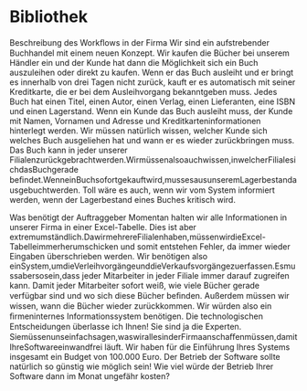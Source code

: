 # Bibliothek
Beschreibung des Workﬂows in der Firma
Wir sind ein aufstrebender Buchhandel mit einem neuen Konzept. Wir kaufen die Bücher bei unserem Händler ein und der Kunde hat dann die Möglichkeit sich ein Buch auszuleihen oder direkt zu kaufen. Wenn er das Buch ausleiht und er bringt es innerhalb von drei Tagen nicht zurück, kauft er es automatisch mit seiner Kreditkarte, die er bei dem Ausleihvorgang bekanntgeben muss. Jedes Buch hat einen Titel, einen Autor, einen Verlag, einen Lieferanten, eine ISBN und einen Lagerstand. Wenn ein Kunde das Buch ausleiht muss, der Kunde mit Namen, Vornamen und Adresse und Kreditkarteninformationen hinterlegt werden. Wir müssen natürlich wissen, welcher Kunde sich welches Buch ausgeliehen hat und wann er es wieder zurückbringen muss. Das Buch kann in jeder unserer Filialenzurückgebrachtwerden.Wirmüssenalsoauchwissen,inwelcherFilialesichdasBuchgerade beﬁndet.WenneinBuchsofortgekauftwird,mussesausunseremLagerbestandausgebuchtwerden. Toll wäre es auch, wenn wir vom System informiert werden, wenn der Lagerbestand eines Buches kritisch wird.

Was benötigt der Auftraggeber
Momentan halten wir alle Informationen in unserer Firma in einer Excel-Tabelle. Dies ist aber extremumständlich.DawirmehrereFilialenhaben,müssenwirdieExcel-Tabelleimmerherumschicken und somit entstehen Fehler, da immer wieder Eingaben überschrieben werden. Wir benötigen also einSystem,umdieVerleihvorgängeunddieVerkaufsvorgängezuerfassen.Esmussabersosein,dass jeder Mitarbeiter in jeder Filiale immer darauf zugreifen kann. Damit jeder Mitarbeiter sofort weiß, wie viele Bücher gerade verfügbar sind und wo sich diese Bücher beﬁnden. Außerdem müssen wir wissen, wann die Bücher wieder zurückkommen. Wir würden also ein ﬁrmeninternes Informationssystem benötigen. Die technologischen Entscheidungen überlasse ich Ihnen! Sie sind ja die Experten.
Siemüssenunseinfachsagen,waswirallesinderFirmaanschaﬀenmüssen,damitIhreSoftwareeinwandfrei läuft. Wir haben für die Einführung Ihres Systems insgesamt ein Budget von 100.000 Euro. Der Betrieb der Software sollte natürlich so günstig wie möglich sein! Wie viel würde der Betrieb Ihrer Software dann im Monat ungefähr kosten? 
